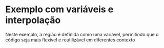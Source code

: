 # Exemplo com variáveis e interpolação
Neste exemplo, a região é definida como uma variável, permitindo que o código seja mais flexível e reutilizável em diferentes contexto